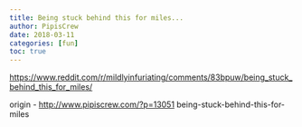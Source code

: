 ```yaml
---
title: Being stuck behind this for miles...
author: PipisCrew
date: 2018-03-11
categories: [fun]
toc: true
---
```


https://www.reddit.com/r/mildlyinfuriating/comments/83bpuw/being_stuck_behind_this_for_miles/

origin - http://www.pipiscrew.com/?p=13051 being-stuck-behind-this-for-miles